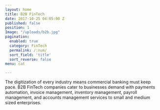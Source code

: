 ```yaml
---
layout: home
title: B2B FinTech
date: 2017-10-25 04:05:00 Z
published: false
position: 1
Image: "/uploads/b2b.jpg"
pagination: 
  enabled: true
  category: FinTech
  permalink: /:num/
  sort_field: 'title'
  sort_reverse: false
menu: cat

---
```


The digitization of every industry means commercial banking must keep pace. B2B FinTech companies cater to businesses demand with payments automation, invoice management, inventory management, payroll management, and accounts management services to small and medium sized enterprises.